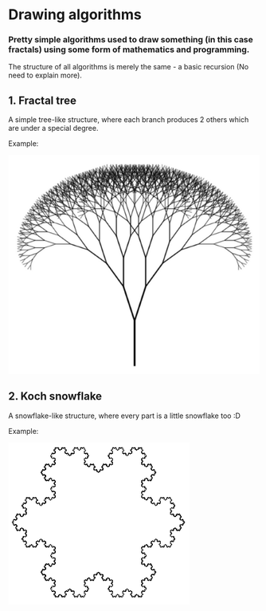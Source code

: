 # Drawing algorithms

### Pretty simple algorithms used to draw something (in this case fractals) using some form of mathematics and programming.

The structure of all algorithms is merely the same - a basic recursion (No need to explain more).

## 1. Fractal tree

A simple tree-like structure, where each branch produces 2 others which are under a special degree.

Example:

![fractal-tree](./resources/images/fractal-tree.png)

## 2. Koch snowflake

A snowflake-like structure, where every part is a little snowflake too :D

Example:

![koch-snowflake](./resources/images/koch-snowflake.png)
